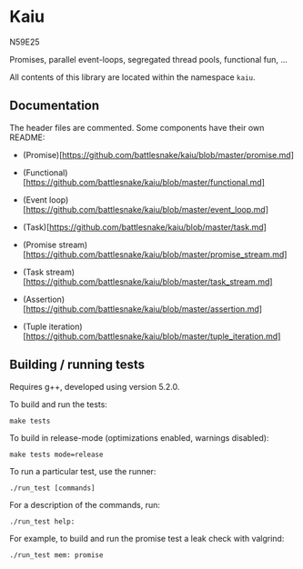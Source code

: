 Kaiu
====

N59E25

Promises, parallel event-loops, segregated thread pools, functional fun, ...

All contents of this library are located within the namespace `kaiu`.

Documentation
-------------

The header files are commented.  Some components have their own README:

 * (Promise)[https://github.com/battlesnake/kaiu/blob/master/promise.md]

 * (Functional)[https://github.com/battlesnake/kaiu/blob/master/functional.md]

 * (Event loop)[https://github.com/battlesnake/kaiu/blob/master/event_loop.md]

 * (Task)[https://github.com/battlesnake/kaiu/blob/master/task.md]

 * (Promise stream)[https://github.com/battlesnake/kaiu/blob/master/promise_stream.md]

 * (Task stream)[https://github.com/battlesnake/kaiu/blob/master/task_stream.md]

 * (Assertion)[https://github.com/battlesnake/kaiu/blob/master/assertion.md]

 * (Tuple iteration)[https://github.com/battlesnake/kaiu/blob/master/tuple_iteration.md]

Building / running tests
------------------------

Requires g++, developed using version 5.2.0.

To build and run the tests:

	make tests

To build in release-mode (optimizations enabled, warnings disabled):

	make tests mode=release

To run a particular test, use the runner:

	./run_test [commands]

For a description of the commands, run:

	./run_test help:

For example, to build and run the promise test a leak check with valgrind:

	./run_test mem: promise
